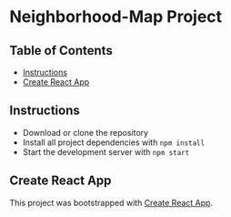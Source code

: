 # Neighborhood-Map Project

## Table of Contents
  - [Instructions](#Instructions)
  - [Create React App](#Create-React-App)

## Instructions
- Download or clone the repository
- Install all project dependencies with `npm install`
- Start the development server with `npm start`

## Create React App
This project was bootstrapped with [Create React App](https://github.com/facebookincubator/create-react-app).
